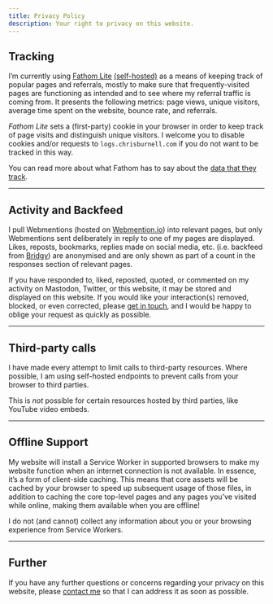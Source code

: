 ```yaml
---
title: Privacy Policy
description: Your right to privacy on this website.
---
```


## Tracking

I’m currently using [Fathom Lite](https://usefathom.com/) [(self-hosted)](https://logs.chrisburnell.com) as a means of keeping track of popular pages and referrals, mostly to make sure that frequently-visited pages are functioning as intended and to see where my referral traffic is coming from. It presents the following metrics: page views, unique visitors, average time spent on the website, bounce rate, and referrals.

*Fathom Lite* sets a (first-party) cookie in your browser in order to keep track of page visits and distinguish unique visitors. I welcome you to disable cookies and/or requests to `logs.chrisburnell.com` if you do not want to be tracked in this way.

You can read more about what Fathom has to say about the [data that they track](https://github.com/usefathom/fathom/blob/master/docs/FAQ.md#what-data-does-fathom-track).

--------

## Activity and Backfeed

I pull Webmentions (hosted on [Webmention.io](https://webmention.io)) into relevant pages, but only Webmentions sent deliberately in reply to one of my pages are displayed. Likes, reposts, bookmarks, replies made on social media, etc. (i.e. backfeed from [Bridgy](https://brid.gy)) are anonymised and are only shown as part of a count in the responses section of relevant pages.

If you have responded to, liked, reposted, quoted, or commented on my activity on Mastodon, Twitter, or this website, it may be stored and displayed on this website. If you would like your interaction(s) removed, blocked, or even corrected, please [get in touch](/about/#contact), and I would be happy to oblige your request as quickly as possible.

--------

## Third-party calls

I have made every attempt to limit calls to third-party resources. Where possible, I am using self-hosted endpoints to prevent calls from your browser to third parties.

This is *not* possible for certain resources hosted by third parties, like YouTube video embeds.

--------

## Offline Support

My website will install a Service Worker in supported browsers to make my website function when an internet connection is not available. In essence, it’s a form of client-side caching. This means that core assets will be cached by your browser to speed up subsequent usage of those files, in addition to caching the core top-level pages and any pages you’ve visited while online, making them available when you are offline!

I do not (and cannot) collect any information about you or your browsing experience from Service Workers.

--------

## Further

If you have any further questions or concerns regarding your privacy on this website, please [contact me](/about/#contact) so that I can address it as soon as possible.
